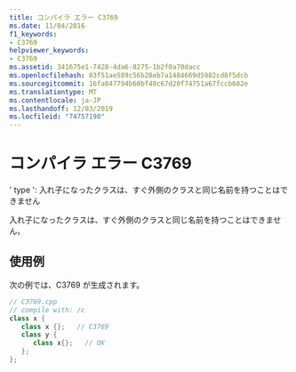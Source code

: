 ```yaml
---
title: コンパイラ エラー C3769
ms.date: 11/04/2016
f1_keywords:
- C3769
helpviewer_keywords:
- C3769
ms.assetid: 341675e1-7428-4da6-8275-1b2f0a70dacc
ms.openlocfilehash: 03f51ae589c56b28eb7a1484669d5982cd8f5dcb
ms.sourcegitcommit: 16fa847794b60bf40c67d20f74751a67fccb602e
ms.translationtype: MT
ms.contentlocale: ja-JP
ms.lasthandoff: 12/03/2019
ms.locfileid: "74757190"
---
```

# <a name="compiler-error-c3769"></a>コンパイラ エラー C3769

' type ': 入れ子になったクラスは、すぐ外側のクラスと同じ名前を持つことはできません

入れ子になったクラスは、すぐ外側のクラスと同じ名前を持つことはできません。

## <a name="example"></a>使用例

次の例では、C3769 が生成されます。

```cpp
// C3769.cpp
// compile with: /c
class x {
   class x {};   // C3769
   class y {
      class x{};   // OK
   };
};
```
